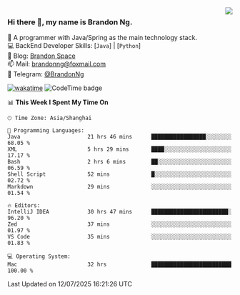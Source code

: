 <img  align="right" src="https://github-readme-stats-brandon0824.vercel.app/api/top-langs/?username=brandon0824&layout=compact">

### Hi there 👋, my name is Brandon Ng.

🌱 A programmer with Java/Spring as the main technology stack.  
💻 BackEnd Developer Skills: [`Java`] | [`Python`]  
📝 Blog: [Brandon Space](https://blog.brandonng.cc)  
📫 Mail: brandonng@foxmail.com  
📰 Telegram: [@BrandonNg](https://t.me/BrandonNg24)  

[![wakatime](https://wakatime.com/badge/user/940cafbf-f9d5-4b24-9a07-19bb072f52bb.svg)](https://wakatime.com/@940cafbf-f9d5-4b24-9a07-19bb072f52bb)
![CodeTime badge](https://img.shields.io/endpoint?style=flat-square&url=https%3A%2F%2Fapi.codetime.dev%2Fshield%3Fid%3D128%26project%3D%26in%3D604800000)

<!--START_SECTION:waka-->
📊 **This Week I Spent My Time On** 

```text
🕑︎ Time Zone: Asia/Shanghai

💬 Programming Languages: 
Java                     21 hrs 46 mins      █████████████████░░░░░░░░   68.05 % 
XML                      5 hrs 29 mins       ████░░░░░░░░░░░░░░░░░░░░░   17.17 % 
Bash                     2 hrs 6 mins        ██░░░░░░░░░░░░░░░░░░░░░░░   06.59 % 
Shell Script             52 mins             █░░░░░░░░░░░░░░░░░░░░░░░░   02.72 % 
Markdown                 29 mins             ░░░░░░░░░░░░░░░░░░░░░░░░░   01.54 % 

🔥 Editors: 
IntelliJ IDEA            30 hrs 47 mins      ████████████████████████░   96.20 % 
Zed                      37 mins             ░░░░░░░░░░░░░░░░░░░░░░░░░   01.97 % 
VS Code                  35 mins             ░░░░░░░░░░░░░░░░░░░░░░░░░   01.83 % 

💻 Operating System: 
Mac                      32 hrs              █████████████████████████   100.00 % 
```


 Last Updated on 12/07/2025 16:21:26 UTC
<!--END_SECTION:waka-->

